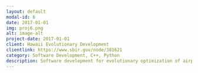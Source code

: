 ```yaml
---
layout: default
modal-id: 6
date: 2017-01-01
img: proj6.png
alt: image-alt
project-date: 2017-01-01
client: Hawaii Evolutionary Development
clientlink: https://www.sbir.gov/node/381621
category: Software Development, C++, Python
description: Software development for evolutionary optimization of airplane wing designs.
---
```

